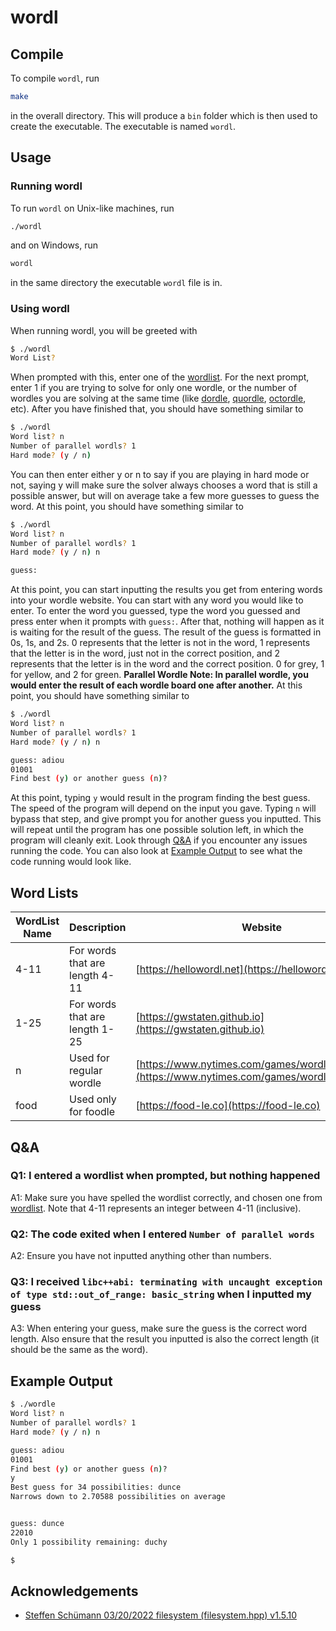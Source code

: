 # wordl

## Compile

To compile `wordl`, run

```bash
make
```

in the overall directory. This will produce a `bin` folder which is then used to create the executable. The executable is named `wordl`.

## Usage

### Running wordl

To run `wordl` on Unix-like machines, run

```bash
./wordl
```

and on Windows, run

```bash
wordl
```

in the same directory the executable `wordl` file is in.

### Using wordl

When running wordl, you will be greeted with

```bash
$ ./wordl
Word List?
```

When prompted with this, enter one of the [wordlist](#word-lists). For the next prompt, enter 1 if you are trying to solve for only one wordle, or the number of wordles you are solving at the same time (like [dordle](https://zaratustra.itch.io/dordle), [quordle](https://www.quordle.com), [octordle](https://octordle.com), etc). After you have finished that, you should have something similar to

```bash
$ ./wordl
Word list? n
Number of parallel wordls? 1
Hard mode? (y / n)
```

You can then enter either y or n to say if you are playing in hard mode or not, saying y will make sure the solver always chooses a word that is still a possible answer, but will on average take a few more guesses to guess the word. At this point, you should have something similar to

```bash
$ ./wordl
Word list? n
Number of parallel wordls? 1
Hard mode? (y / n) n

guess:
```

At this point, you can start inputting the results you get from entering words into your wordle website. You can start with any word you would like to enter. To enter the word you guessed, type the word you guessed and press enter when it prompts with `guess:`. After that, nothing will happen as it is waiting for the result of the guess. The result of the guess is formatted in 0s, 1s, and 2s. 0 represents that the letter is not in the word, 1 represents that the letter is in the word, just not in the correct position, and 2 represents that the letter is in the word and the correct position. 0 for grey, 1 for yellow, and 2 for green. **Parallel Wordle Note: In parallel wordle, you would enter the result of each wordle board one after another.** At this point, you should have something similar to

```bash
$ ./wordl
Word list? n
Number of parallel wordls? 1
Hard mode? (y / n) n

guess: adiou
01001
Find best (y) or another guess (n)?
```

At this point, typing `y` would result in the program finding the best guess. The speed of the program will depend on the input you gave. Typing `n` will bypass that step, and give prompt you for another guess you inputted. This will repeat until the program has one possible solution left, in which the program will cleanly exit. Look through [Q&A](#qa) if you encounter any issues running the code. You can also look at [Example Output](#example-output) to see what the code running would look like.

## Word Lists

| WordList Name | Description | Website  |
|---------------|-------------|----------|
| 4-11 | For words that are length 4-11 |  [https://hellowordl.net](https://hellowordl.net)|
| 1-25 | For words that are length 1-25 | [https://gwstaten.github.io](https://gwstaten.github.io) |
| n | Used for regular wordle | [https://www.nytimes.com/games/wordle/index.html](https://www.nytimes.com/games/wordle/index.html) |
| food | Used only for foodle | [https://food-le.co](https://food-le.co) |

## Q&A

### Q1: I entered a wordlist when prompted, but nothing happened

A1: Make sure you have spelled the wordlist correctly, and chosen one from [wordlist](#word-lists). Note that 4-11 represents an integer between 4-11 (inclusive).

### Q2: The code exited when I entered `Number of parallel words`

A2: Ensure you have not inputted anything other than numbers.

### Q3: I received `libc++abi: terminating with uncaught exception of type std::out_of_range: basic_string` when I inputted my guess

A3: When entering your guess, make sure the guess is the correct word length. Also ensure that the result you inputted is also the correct length (it should be the same as the word).

## Example Output

```bash
$ ./wordle
Word list? n
Number of parallel wordls? 1
Hard mode? (y / n) n

guess: adiou
01001
Find best (y) or another guess (n)?
y
Best guess for 34 possibilities: dunce
Narrows down to 2.70588 possibilities on average


guess: dunce
22010
Only 1 possibility remaining: duchy

$
```

## Acknowledgements

- [Steffen Schümann 03/20/2022 filesystem (filesystem.hpp) v1.5.10](https://github.com/gwstaten/wordl/blob/main/include/filesystem.hpp)
